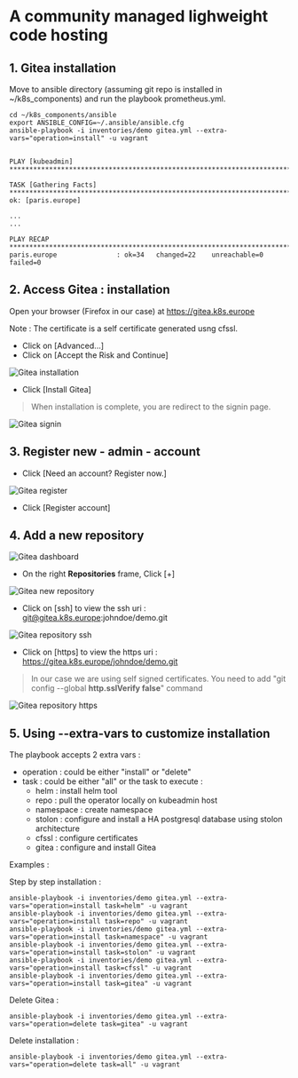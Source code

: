 # A community managed lighweight code hosting
## 1. Gitea installation
Move to ansible directory (assuming git repo is installed in ~/k8s_components) and run the playbook prometheus.yml.
```
cd ~/k8s_components/ansible
export ANSIBLE_CONFIG=~/.ansible/ansible.cfg
ansible-playbook -i inventories/demo gitea.yml --extra-vars="operation=install" -u vagrant
```
```

PLAY [kubeadmin] ********************************************************************************

TASK [Gathering Facts] **************************************************************************
ok: [paris.europe]

...
...

PLAY RECAP **************************************************************************************
paris.europe               : ok=34   changed=22    unreachable=0    failed=0   

```
## 2. Access Gitea : installation

Open your browser (Firefox in our case) at https://gitea.k8s.europe 

Note : The certificate is a self certificate generated usng cfssl. 

- Click on [Advanced...] 
- Click on [Accept the Risk and Continue]

![Gitea installation](images/gitea-installation.png)

- Click [Install Gitea]

> When installation is complete, you are redirect to the signin page.

![Gitea signin](images/gitea-signin.png)

## 3. Register new - admin - account

- Click [Need an account? Register now.]

![Gitea register](images/gitea-register.png)

- Click [Register account]

## 4. Add a new repository

![Gitea dashboard](images/gitea-dashboard.png)

- On the right **Repositories** frame, Click [+]

![Gitea new repository](images/gitea-new-repository.png)

- Click on [ssh] to view the ssh uri : git@gitea.k8s.europe:johndoe/demo.git

![Gitea repository ssh](images/gitea-repository-ssh.png)

- Click on [https] to view the https uri : https://gitea.k8s.europe/johndoe/demo.git

> In our case we are using self signed certificates. You need to add "git config --global **http.sslVerify false**" command

![Gitea repository https](images/gitea-repository-https.png)

## 5. Using --extra-vars to customize installation
The playbook accepts 2 extra vars :
- operation : could be either "install" or "delete"
- task : could be either "all" or the task to execute :
    - helm : install helm tool
    - repo : pull the operator locally on kubeadmin host
    - namespace : create namespace
    - stolon : configure and install a HA postgresql database using stolon architecture 
    - cfssl : configure certificates
    - gitea : configure and install Gitea

Examples :

Step by step installation :
```
ansible-playbook -i inventories/demo gitea.yml --extra-vars="operation=install task=helm" -u vagrant
ansible-playbook -i inventories/demo gitea.yml --extra-vars="operation=install task=repo" -u vagrant
ansible-playbook -i inventories/demo gitea.yml --extra-vars="operation=install task=namespace" -u vagrant
ansible-playbook -i inventories/demo gitea.yml --extra-vars="operation=install task=stolon" -u vagrant
ansible-playbook -i inventories/demo gitea.yml --extra-vars="operation=install task=cfssl" -u vagrant
ansible-playbook -i inventories/demo gitea.yml --extra-vars="operation=install task=gitea" -u vagrant
```
Delete Gitea :
```
ansible-playbook -i inventories/demo gitea.yml --extra-vars="operation=delete task=gitea" -u vagrant
```
Delete installation :
```
ansible-playbook -i inventories/demo gitea.yml --extra-vars="operation=delete task=all" -u vagrant
```
